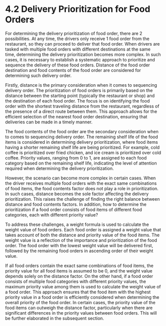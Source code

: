 # 4.2 Delivery Prioritization for Food Orders
For determining the delivery prioritization of food order, there are 2 possibilities. At any time, the drivers only receive 1 food order from the restaurant, so they can proceed to deliver that food order. When drivers are tasked with multiple food orders with different destinations at the same time, determining the delivery prioritization becomes more complex. In such cases, it is necessary to establish a systematic approach to prioritize and sequence the delivery of these food orders. Distance of the food order destination and food contents of the food order are considered for determining such delivery order.

Firstly, distance is the primary consideration when it comes to sequencing delivery order. The prioritization of food orders is primarily based on the distance between the starting point (typically the restaurant or shop) and the destination of each food order. The focus is on identifying the food order with the shortest traveling distance from the restaurant, regardless of the presence of a direct route between them. This approach allows for the efficient selection of the nearest food order destination, ensuring that deliveries can be made in a timely manner. 

The food contents of the food order are the secondary consideration when to comes to sequencing delivery order. The remaining shelf life of the food items is considered in determining delivery prioritization, where food items having a shorter remaining shelf life are being prioritized. For example, cold coffee is prioritized over fried chicken, and ice cream is prioritized over cold coffee. Priority values, ranging from 0 to 1, are assigned to each food category based on the remaining shelf life, indicating the level of attention required when determining the delivery prioritization.
 
However, the scenario can become more complex in certain cases. When the driver receives multiple food orders with the exact same combinations of food items, the food contents factor does not play a role in prioritization. In such cases, distance becomes the sole factor affecting the delivery prioritization. This raises the challenge of finding the right balance between distance and food contents factors. In addition, how to determine the prioritization if a food order consists of food items of different food categories, each with different priority value?
 
To address these challenges, a weight formula is used to calculate the weight value of food orders. Each food order is assigned a weight value that takes account of both the distance and priority value of the food items. The weight value is a reflection of the importance and prioritization of the food order. The food order with the lowest weight value will be delivered first, followed by the remaining food orders in ascending order of their weight value.
 
If all food orders contain the exact same combinations of food items, the priority value for all food items is assumed to be 0, and the weight value depends solely on the distance factor. On the other hand, if a food order consists of multiple food categories with different priority values, the maximum priority value among them is used to calculate the weight value of a food order. This approach ensures that the food item with the highest priority value in a food order is efficiently considered when determining the overall priority of the food order. In certain cases, the priority value of the food items can outweigh the distance factor, particularly when there are significant differences in the priority values between food orders. This will be further elaborated in the subsequent section.

